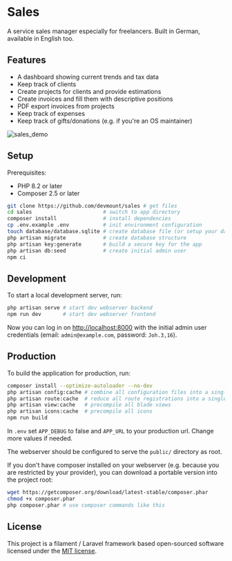 # Sales

A service sales manager especially for freelancers. Built in German, available in English too.

## Features

- A dashboard showing current trends and tax data
- Keep track of clients
- Create projects for clients and provide estimations
- Create invoices and fill them with descriptive positions
- PDF export invoices from projects
- Keep track of expenses
- Keep track of gifts/donations (e.g. if you're an OS maintainer)

![sales_demo](https://github.com/devmount/sales/assets/5441654/037e8b6b-e673-430f-91c2-39146cc54d1b)

## Setup

Prerequisites:

- PHP 8.2 or later
- Composer 2.5 or later

```bash
git clone https://github.com/devmount/sales # get files
cd sales                       # switch to app directory
composer install               # install dependencies
cp .env.example .env           # init environment configuration
touch database/database.sqlite # create database file (or setup your database of choice)
php artisan migrate            # create database structure
php artisan key:generate       # build a secure key for the app
php artisan db:seed            # create initial admin user
npm ci
```

## Development

To start a local development server, run:

```bash
php artisan serve # start dev webserver backend
npm run dev       # start dev webserver frontend
```

Now you can log in on <http://localhost:8000> with the initial admin user credentials (email: `admin@example.com`, password: `Joh.3,16`).

## Production

To build the application for production, run:

```bash
composer install --optimize-autoloader --no-dev
php artisan config:cache # combine all configuration files into a single, cached file
php artisan route:cache  # reduce all route registrations into a single method call within a cached file
php artisan view:cache   # precompile all blade views
php artisan icons:cache  # precompile all icons
npm run build
```

In `.env` set `APP_DEBUG` to false and `APP_URL` to your production url. Change more values if needed.

The webserver should be configured to serve the `public/` directory as root.

If you don't have composer installed on your webserver (e.g. because you are restricted by your provider), you can download a portable version into the project root:

```bash
wget https://getcomposer.org/download/latest-stable/composer.phar
chmod +x composer.phar
php composer.phar # use composer commands like this
```

## License

This project is a filament / Laravel framework based open-sourced software licensed under the [MIT license](https://opensource.org/licenses/MIT).
